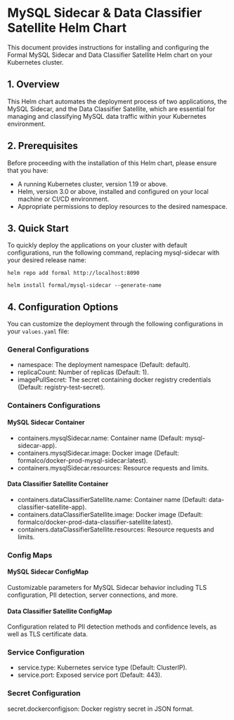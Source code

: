 # MySQL Sidecar & Data Classifier Satellite Helm Chart

This document provides instructions for installing and configuring the Formal
MySQL Sidecar and Data Classifier Satellite Helm chart on your Kubernetes cluster.

## 1. Overview

This Helm chart automates the deployment process of two applications, the MySQL Sidecar, and the Data Classifier Satellite, which are essential for managing and classifying MySQL data traffic within your Kubernetes environment.

## 2. Prerequisites

Before proceeding with the installation of this Helm chart, please ensure that
you have:

- A running Kubernetes cluster, version 1.19 or above.
- Helm, version 3.0 or above, installed and configured on your local machine or
  CI/CD environment.
- Appropriate permissions to deploy resources to the desired namespace.

## 3. Quick Start

To quickly deploy the applications on your cluster with default configurations, run the following command, replacing mysql-sidecar with your desired release name:

```shell
helm repo add formal http://localhost:8090

helm install formal/mysql-sidecar --generate-name
```

## 4. Configuration Options

You can customize the deployment through the following configurations in your `values.yaml` file:

### General Configurations

- namespace: The deployment namespace (Default: default).
- replicaCount: Number of replicas (Default: 1).
- imagePullSecret: The secret containing docker registry credentials (Default: registry-test-secret).

### Containers Configurations

#### MySQL Sidecar Container

- containers.mysqlSidecar.name: Container name (Default: mysql-sidecar-app).
- containers.mysqlSidecar.image: Docker image (Default: formalco/docker-prod-mysql-sidecar:latest).
- containers.mysqlSidecar.resources: Resource requests and limits.

#### Data Classifier Satellite Container

- containers.dataClassifierSatellite.name: Container name (Default: data-classifier-satellite-app).
- containers.dataClassifierSatellite.image: Docker image (Default: formalco/docker-prod-data-classifier-satellite:latest).
- containers.dataClassifierSatellite.resources: Resource requests and limits.

### Config Maps

#### MySQL Sidecar ConfigMap

Customizable parameters for MySQL Sidecar behavior including TLS configuration, PII detection, server connections, and more.

#### Data Classifier Satellite ConfigMap

Configuration related to PII detection methods and confidence levels, as well as TLS certificate data.

### Service Configuration

- service.type: Kubernetes service type (Default: ClusterIP).
- service.port: Exposed service port (Default: 443).

### Secret Configuration

secret.dockerconfigjson: Docker registry secret in JSON format.